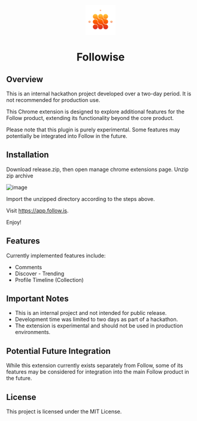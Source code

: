 <div align="center">
  <a href="https://github.com/RSSNext/Followise">
    <img src="./public/icon/128.png" alt="Logo" width="80" height="80">
  </a>
  <h1>Followise</h1>
</div> 



## Overview

This is an internal hackathon project developed over a two-day period. It is not recommended for production use.

This Chrome extension is designed to explore additional features for the Follow product, extending its functionality beyond the core product.

Please note that this plugin is purely experimental. Some features may potentially be integrated into Follow in the future.

## Installation


Download release.zip, then open manage chrome extensions page. Unzip zip archive

<img width="1389" alt="image" src="https://github.com/user-attachments/assets/823169e6-d7d6-4705-b6b9-f4c86da6a740">

Import the unzipped directory according to the steps above.

Visit https://app.follow.is.

Enjoy!


## Features

Currently implemented features include:

- Comments
- Discover - Trending
- Profile Timeline (Collection)

## Important Notes

- This is an internal project and not intended for public release.
- Development time was limited to two days as part of a hackathon.
- The extension is experimental and should not be used in production environments.

## Potential Future Integration

While this extension currently exists separately from Follow, some of its features may be considered for integration into the main Follow product in the future.

## License

This project is licensed under the MIT License.

